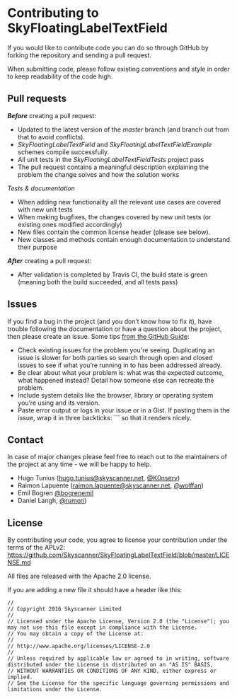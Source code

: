 # Contributing to SkyFloatingLabelTextField

If you would like to contribute code you can do so through GitHub by forking the repository and sending a pull request.

When submitting code, please follow existing conventions and style in order to keep readability of the code high.

## Pull requests
**_Before_** creating a pull request:

* Updated to the latest version of the _master_ branch (and branch out from that to avoid conflicts).
* _SkyFloatingLabelTextField_ and _SkyFloatingLabelTextFieldExample_ schemes compile successfully.
* All unit tests in the _SkyFloatingLabelTextFieldTests_ project pass
* The pull request contains a meaningful description explaining the problem the change solves and how the solution works

*Tests & documentation*

* When adding new functionality all the relevant use cases are covered with new unit tests
* When making bugfixes, the changes covered by new unit tests (or existing ones modified accordingly)
* New files contain the common license header (please see below).
* New classes and methods contain enough documentation to understand their purpose

**_After_** creating a pull request:

* After validation is completed by Travis CI, the build state is green (meaning both the build succeeded, and all tests pass)

## Issues
If you find a bug in the project (and you don’t know how to fix it), have trouble following the documentation or have a question about the project, then please create an issue. Some tips [from the GitHub Guide](https://guides.github.com/activities/contributing-to-open-source/):

* Check existing issues for the problem you're seeing. Duplicating an issue is slower for both parties so search through open and closed issues to see if what you’re running in to has been addressed already.
* Be clear about what your problem is: what was the expected outcome, what happened instead? Detail how someone else can recreate the problem.
* Include system details like the browser, library or operating system you’re using and its version.
* Paste error output or logs in your issue or in a Gist. If pasting them in the issue, wrap it in three backticks: ``` so that it renders nicely.

## Contact
In case of major changes please feel free to reach out to the maintainers of the project at any time - we will be happy to help.

* Hugo Tunius (hugo.tunius@skyscanner.net, [@K0nserv](https://twitter.com/K0nserv))
* Raimon Lapuente (raimon.lapuente@skyscanner.net, [@wolffan](https://twitter.com/wolffan))
* Emil Bogren [@bogrenemil](https://twitter.com/bogrenemil)
* Daniel Langh, [@rumori](https://twitter.com/rumori))

## License

By contributing your code, you agree to license your contribution under the terms of the APLv2: https://github.com/Skyscanner/SkyFloatingLabelTextField/blob/master/LICENSE.md

All files are released with the Apache 2.0 license.

If you are adding a new file it should have a header like this:

```
//
// Copyright 2016 Skyscanner Limited
//
// Licensed under the Apache License, Version 2.0 (the "License"); you may not use this file except in compliance with the License.
// You may obtain a copy of the License at:
//
// http://www.apache.org/licenses/LICENSE-2.0
//
// Unless required by applicable law or agreed to in writing, software distributed under the License is distributed on an "AS IS" BASIS,
// WITHOUT WARRANTIES OR CONDITIONS OF ANY KIND, either express or implied.
// See the License for the specific language governing permissions and limitations under the License.
```
